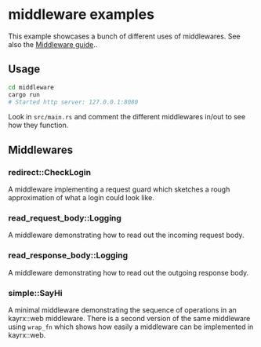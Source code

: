 # middleware examples

This example showcases a bunch of different uses of middlewares. See also the [Middleware guide](https://kayrx.xyz/kayrx/)..

## Usage

```bash
cd middleware
cargo run
# Started http server: 127.0.0.1:8080
```

Look in `src/main.rs` and comment the different middlewares in/out to see how
they function.

## Middlewares

### redirect::CheckLogin

A middleware implementing a request guard which sketches a rough approximation of what a login could look like.

### read_request_body::Logging

A middleware demonstrating how to read out the incoming request body.

### read_response_body::Logging

A middleware demonstrating how to read out the outgoing response body.

### simple::SayHi

A minimal middleware demonstrating the sequence of operations in an kayrx::web middleware.
There is a second version of the same middleware using `wrap_fn` which shows how easily a middleware can be implemented in kayrx::web.
